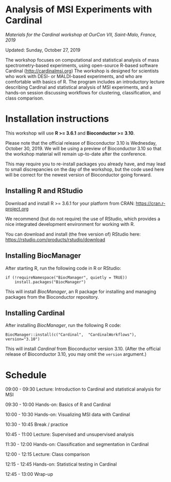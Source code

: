 # Analysis of MSI Experiments with Cardinal

*Materials for the Cardinal workshop at OurCon VII, Saint-Malo, France, 2019*

Updated: Sunday, October 27, 2019

The workshop focuses on computational and statistical analysis of mass spectrometry-based experiments, using open-source R-based software Cardinal (http://cardinalmsi.org) The workshop is designed for scientists who work with DESI- or MALDI-based experiments, and who are comfortable with basics of R. The program includes an introductory lecture describing Cardinal and statistical analysis of MSI experiments, and a hands-on session discussing workflows for clustering, classification, and class comparison.

# Installation instructions

This workshop will use __R >= 3.6.1__ and __Bioconductor >= 3.10__.

Please note that the official release of Bioconductor 3.10 is Wednesday, October 30, 2019. We will be using a preview of Bioconductor 3.10 so that the workshop material will remain up-to-date after the conference.

This may require you to re-install packages you already have, and may lead to small discrepancies on the day of the workshop, but the code used here will be correct for the newest version of Bioconductor going forward.

## Installing R and RStudio

Download and install R >= 3.6.1 for your platform from CRAN: https://cran.r-project.org

We recommend (but do not require) the use of RStudio, which provides a nice integrated development environment for working with R.

You can download and install (the free version of) RStudio here: https://rstudio.com/products/rstudio/download

## Installing BiocManager

After starting R, run the following code in R or RStudio:

```{r}
if (!requireNamespace("BiocManager", quietly = TRUE))
    install.packages("BiocManager")
```

This will install *BiocManager*, an R package for installing and managing packages from the Bioconductor repository.

## Installing Cardinal

After installing *BiocManager*, run the following R code:

```{r}
BiocManager::install(c("Cardinal",  "CardinalWorkflows"), version="3.10")
```

This will install *Cardinal* from Bioconductor version 3.10. (After the official release of Bioconductor 3.10, you may omit the `version` argument.)

# Schedule

09:00 - 09:30 Lecture: Introduction to Cardinal and statistical analysis for MSI

09:30 - 10:00 Hands-on: Basics of R and Cardinal

10:00 - 10:30 Hands-on: Visualizing MSI data with Cardinal

10:30 - 10:45 Break / practice

10:45 - 11:00 Lecture: Supervised and unsupervised analysis

11:30 - 12:00 Hands-on: Classification and segmentation in Cardinal

12:00 - 12:15 Lecture: Class comparison

12:15 - 12:45 Hands-on: Statistical testing in Cardinal

12:45 - 13:00 Wrap-up


